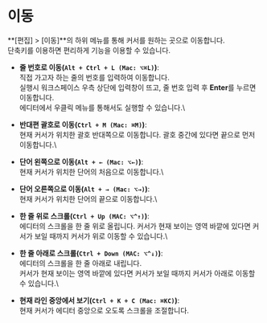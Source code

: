 # 이동

**\[편집] > \[이동]**의 하위 메뉴를 통해 커서를 원하는 곳으로 이동합니다.\
&#x20;단축키를 이용하면 편리하게 기능을 이용할 수 있습니다.

* **줄 번호로 이동(`Alt + Ctrl + L (Mac: ⌥⌘L)`)**: \
  직접 가고자 하는 줄의 번호를 입력하여 이동합니다. \
  실행시 워크스페이스 우측 상단에 입력창이 뜨고, 줄 번호 입력 후 **Enter**를 누르면 이동합니다. \
  에디터에서 우클릭 메뉴를 통해서도 실행할 수 있습니다.\

* **반대편 괄호로 이동(`Ctrl + M (Mac: ⌘M)`)**: \
  현재 커서가 위치한 괄호 반대쪽으로 이동합니다. 괄호 중간에 있다면 끝으로 먼저 이동합니다.\

* **단어 왼쪽으로 이동(`Alt + ← (Mac: ⌥←)`)**: \
  현재 커서가 위치한 단어의 처음으로 이동합니다.\

* **단어 오른쪽으로 이동(`Alt + → (Mac: ⌥→)`)**: \
  현재 커서가 위치한 단어의 끝으로 이동합니다.\

* **한 줄 위로 스크롤(`Ctrl + Up (MAC: ⌥^↑)`)**: \
  에디터의 스크롤을 한 줄 위로 올립니다. 커서가 현재 보이는 영역 바깥에 있다면 커서가 보일 때까지 커서가 위로 이동할 수 있습니다.\

* **한 줄 아래로 스크롤(`Ctrl + Down (MAC: ⌥^↓)`)**: \
  에디터의 스크롤을 한 줄 아래로 내립니다. \
  커서가 현재 보이는 영역 바깥에 있다면 커서가 보일 때까지 커서가 아래로 이동할 수 있습니다.\

* **현재 라인 중앙에서 보기(`Ctrl + K + C (Mac: ⌘KC)`)**: \
  현재 커서가 에디터 중앙으로 오도록 스크롤을 조절합니다.
